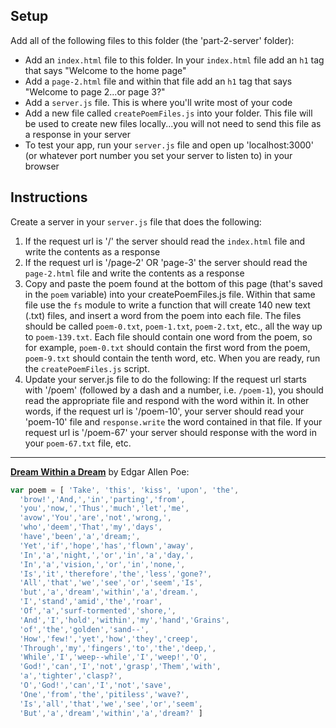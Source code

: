 ## Setup
Add all of the following files to this folder (the 'part-2-server' folder):
- Add an `index.html` file to this folder. In your `index.html` file add an `h1` tag that says "Welcome to the home page"
- Add a `page-2.html` file and within that file add an `h1` tag that says "Welcome to page 2...or page 3?"
- Add a `server.js` file. This is where you'll write most of your code
- Add a new file called `createPoemFiles.js` into your folder. This file will be used to create new files locally...you will not need to send this file as a response in your server
- To test your app, run your `server.js` file and open up 'localhost:3000' (or whatever port number you set your server to listen to) in your browser

## Instructions
Create a server in your `server.js` file that does the following:

1. If the request url is '/' the server should read the `index.html` file and write the contents as a response
2. If the request url is '/page-2' OR 'page-3' the server should read the `page-2.html` file and write the contents as a response
3. Copy and paste the poem found at the bottom of this page (that's saved in the `poem` variable) into your createPoemFiles.js file. Within that same file use the `fs` module to write a function that will create 140 new text (.txt) files, and insert a word from the  poem into each file. The files should be called `poem-0.txt`, `poem-1.txt`, `poem-2.txt`, etc., all the way up to `poem-139.txt`. Each file should contain one word from the poem, so for example, `poem-0.txt` should contain the first word from the poem, `poem-9.txt` should contain the tenth word, etc. When you are ready, run the `createPoemFiles.js` script.
4. Update your server.js file to do the following: If the request url starts with '/poem' (followed by a dash and a number, i.e. `/poem-1`), you should read the appropriate file and respond with the word within it. In other words, if the request url is '/poem-10', your server should read your 'poem-10' file and `response.write` the word contained in that file. If your request url is '/poem-67' your server should response with the word in your `poem-67.txt` file, etc.

***

**[Dream Within a Dream](https://en.wikipedia.org/wiki/A_Dream_Within_a_Dream)** by Edgar Allen Poe:
```js
var poem = [ 'Take', 'this', 'kiss', 'upon', 'the',
  'brow!','And,','in','parting','from',
  'you','now,','Thus','much','let','me',
  'avow','You','are','not','wrong,',
  'who','deem','That','my','days',
  'have','been','a','dream;',
  'Yet','if','hope','has','flown','away',
  'In','a','night,','or','in','a','day,',
  'In','a','vision,','or','in','none,',
  'Is','it','therefore','the','less','gone?',
  'All','that','we','see','or','seem','Is',
  'but','a','dream','within','a','dream.',
  'I','stand','amid','the','roar',
  'Of','a','surf-tormented','shore,',
  'And','I','hold','within','my','hand','Grains',
  'of','the','golden','sand--',
  'How','few!','yet','how','they','creep',
  'Through','my','fingers','to','the','deep,',
  'While','I','weep--while','I','weep!','O',
  'God!','can','I','not','grasp','Them','with',
  'a','tighter','clasp?',
  'O','God!','can','I','not','save',
  'One','from','the','pitiless','wave?',
  'Is','all','that','we','see','or','seem',
  'But','a','dream','within','a','dream?' ]
  ```
